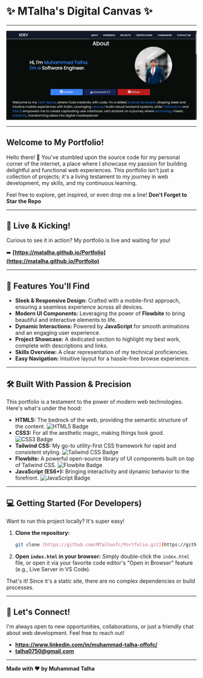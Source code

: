 # ✨ MTalha's Digital Canvas ✨

---
[![Screenshot of MTalha's Portfolio Website](https://raw.githubusercontent.com/MTalhaofc/Portfolio/refs/heads/main/XDEV_PORTFOLIO_VIEWPAGE.png)](https://matalha.github.io/Portfolio)

---

## Welcome to My Portfolio!

Hello there! 👋 You've stumbled upon the source code for my personal corner of the internet, a place where I showcase my passion for building delightful and functional web experiences. This portfolio isn't just a collection of projects; it's a living testament to my journey in web development, my skills, and my continuous learning.

Feel free to explore, get inspired, or even drop me a line!
**Don't Forget to Star the Repo**

---

## 🚀 Live & Kicking!

Curious to see it in action? My portfolio is live and waiting for you!

➡️ **[https://matalha.github.io/Portfolio](https://matalha.github.io/Portfolio)**

---

## 🌟 Features You'll Find

* **Sleek & Responsive Design:** Crafted with a mobile-first approach, ensuring a seamless experience across all devices.
* **Modern UI Components:** Leveraging the power of **Flowbite** to bring beautiful and interactive elements to life.
* **Dynamic Interactions:** Powered by **JavaScript** for smooth animations and an engaging user experience.
* **Project Showcase:** A dedicated section to highlight my best work, complete with descriptions and links.
* **Skills Overview:** A clear representation of my technical proficiencies.
* **Easy Navigation:** Intuitive layout for a hassle-free browse experience.

---

## 🛠️ Built With Passion & Precision

This portfolio is a testament to the power of modern web technologies. Here's what's under the hood:

* **HTML5:** The bedrock of the web, providing the semantic structure of the content.
    <img src="https://img.shields.io/badge/HTML5-E34F26?style=for-the-badge&logo=html5&logoColor=white" alt="HTML5 Badge"/>
* **CSS3:** For all the aesthetic magic, making things look good.
    <img src="https://img.shields.io/badge/CSS3-1572B6?style=for-the-badge&logo=css3&logoColor=white" alt="CSS3 Badge"/>
* **Tailwind CSS:** My go-to utility-first CSS framework for rapid and consistent styling.
    <img src="https://img.shields.io/badge/Tailwind_CSS-38B2AC?style=for-the-badge&logo=tailwind-css&logoColor=white" alt="Tailwind CSS Badge"/>
* **Flowbite:** A powerful open-source library of UI components built on top of Tailwind CSS.
    <img src="https://img.shields.io/badge/Flowbite-0E1022?style=for-the-badge&logo=flowbite&logoColor=white" alt="Flowbite Badge"/>
* **JavaScript (ES6+):** Bringing interactivity and dynamic behavior to the forefront.
    <img src="https://img.shields.io/badge/JavaScript-F7DF1E?style=for-the-badge&logo=javascript&logoColor=black" alt="JavaScript Badge"/>

---

## 💻 Getting Started (For Developers)

Want to run this project locally? It's super easy!

1.  **Clone the repository:**
    ```bash
    git clone [https://github.com/MTalhaofc/Portfolio.git](https://github.com/MTalhaofc/Portfolio.git)
    ```
2.  **Open `index.html` in your browser:** Simply double-click the `index.html` file, or open it via your favorite code editor's "Open in Browser" feature (e.g., Live Server in VS Code).

That's it! Since it's a static site, there are no complex dependencies or build processes.

---

## 🤝 Let's Connect!

I'm always open to new opportunities, collaborations, or just a friendly chat about web development. Feel free to reach out!

* **https://www.linkedin.com/in/muhammad-talha-offofc/**
* **talha0750@gmail.com**

---

**Made with ❤️ by Muhammad Talha**
